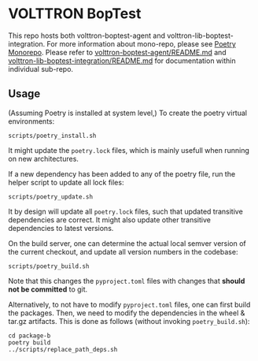 # VOLTTRON BopTest

This repo hosts both volttron-boptest-agent and volttron-lib-boptest-integration. For more information about mono-repo,
please see [Poetry Monorepo](https://gitlab.com/craig81/poetry-monorepo).
Please refer to [volttron-boptest-agent/README.md](volttron-boptest-agent/README.md)
and [volttron-lib-boptest-integration/README.md](volttron-lib-boptest-integration/README.md) for documentation within
individual sub-repo.

## Usage

(Assuming Poetry is installed at system level,) To create the poetry virtual environments:

```shell
scripts/poetry_install.sh
```

It might update the `poetry.lock` files, which is mainly usefull when running on new architectures.

If a new dependency has been added to any of the poetry file, run the helper script to update all lock files:

```shell
scripts/poetry_update.sh
```

It by design will update all `poetry.lock` files, such that updated transitive dependencies are correct.
It might also update other transitive dependencies to latest versions.

On the build server, one can determine the actual local semver version of the current checkout, and update all version
numbers in the codebase:


```shell
scripts/poetry_build.sh
```

Note that this changes the `pyproject.toml` files with changes that **should not be committed** to git.

Alternatively, to not have to modify `pyproject.toml` files, one can first build the packages.
Then, we need to modify the dependencies in the wheel & tar.gz artifacts.
This is done as follows (without invoking `poetry_build.sh`):

```shell
cd package-b
poetry build
../scripts/replace_path_deps.sh
```


